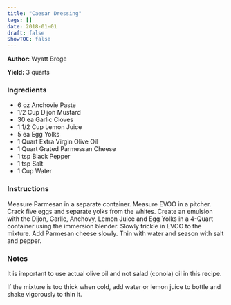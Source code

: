 ```yaml
---
title: "Caesar Dressing"
tags: []
date: 2018-01-01
draft: false
ShowTOC: false
---
```


**Author:** Wyatt Brege

**Yield:** 3 quarts


### Ingredients

-   6 oz Anchovie Paste
-   1/2 Cup Dijon Mustard
-   30 ea Garlic Cloves
-   1 1/2 Cup Lemon Juice
-   5 ea Egg Yolks
-   1 Quart Extra Virgin Olive Oil
-   1 Quart Grated Parmessan Cheese
-   1 tsp Black Pepper
-   1 tsp Salt
-   1 Cup Water

### Instructions 

Measure Parmesan in a separate container.
Measure EVOO in a pitcher.
Crack five eggs and separate yolks from the whites.
Create an emulsion with the Dijon, Garlic, Anchovy, Lemon Juice and Egg
Yolks in a 4-Quart container using the immersion blender.
Slowly trickle in EVOO to the mixture.
Add Parmesan cheese slowly.
Thin with water and season with salt and pepper.

### Notes 

It is important to use actual olive oil and not salad (conola) oil in
this recipe.

If the mixture is too thick when cold, add water or lemon juice to
bottle and shake vigorously to thin it.
